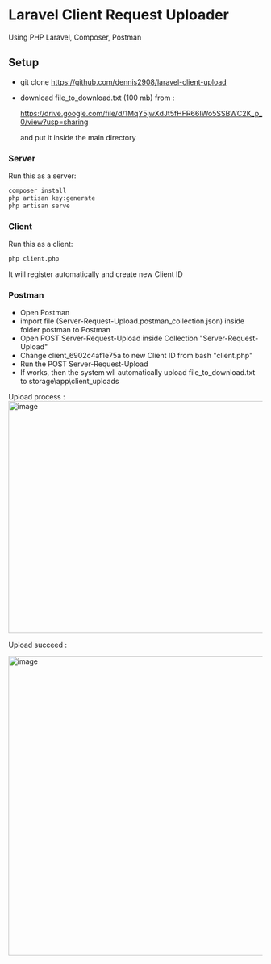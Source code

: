 # Laravel Client Request Uploader
Using PHP Laravel, Composer, Postman
## Setup

- git clone https://github.com/dennis2908/laravel-client-upload

- download file_to_download.txt (100 mb) from :

  https://drive.google.com/file/d/1MqY5jwXdJt5fHFR66IWo5SSBWC2K_p_0/view?usp=sharing

  and put it inside the main directory

### Server
Run this as a server:
```bash
composer install
php artisan key:generate
php artisan serve
```

### Client
Run this as a client:
```bash
php client.php
```

It will register automatically and create new Client ID

### Postman
- Open Postman <br/>
- import file (Server-Request-Upload.postman_collection.json) inside folder postman to Postman <br/>
- Open POST Server-Request-Upload inside Collection "Server-Request-Upload"
- Change client_6902c4af1e75a to new Client ID from bash "client.php" 
- Run the POST Server-Request-Upload
- If works, then the system wll automatically upload file_to_download.txt to storage\app\client_uploads

Upload process :
<img width="1919" height="461" alt="image" src="https://github.com/user-attachments/assets/dde7319c-cf7f-40a7-9b71-90803dc59f8a" />

Upload succeed :

<img width="1915" height="594" alt="image" src="https://github.com/user-attachments/assets/49c0f08a-935b-4811-a576-0305fb553f1c" />
